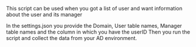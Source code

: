 This script can be used when you got a list of user and want information about the user and its manager

In the settings.json you provide the Domain, User table names, Manager table names and the column in which you have the userID
Then you run the script and collect the data from your AD environment.
